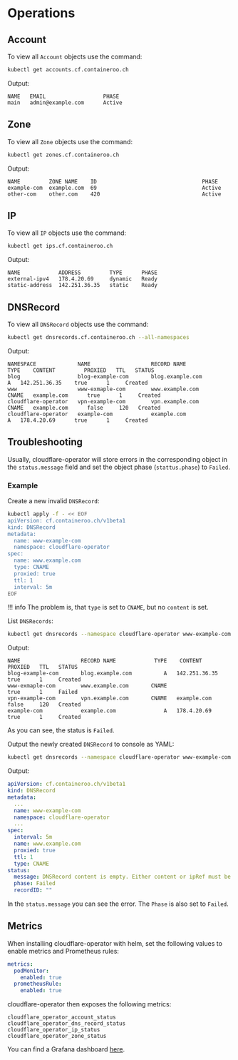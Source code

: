 # Operations

## Account

To view all `Account` objects use the command:

```bash
kubectl get accounts.cf.containeroo.ch
```

Output:

```console
NAME   EMAIL                  PHASE
main   admin@example.com      Active
```

## Zone

To view all `Zone` objects use the command:

```bash
kubectl get zones.cf.containeroo.ch
```

Output:

```console
NAME         ZONE NAME    ID                                 PHASE
example-com  example.com  69                                 Active
other-com    other.com    420                                Active
```

## IP

To view all `IP` objects use the command:

```bash
kubectl get ips.cf.containeroo.ch
```

Output:

```console
NAME            ADDRESS         TYPE      PHASE
external-ipv4   178.4.20.69     dynamic   Ready
static-address  142.251.36.35   static    Ready
```

## DNSRecord

To view all `DNSRecord` objects use the command:

```bash
kubectl get dnsrecords.cf.containeroo.ch --all-namespaces
```

Output:

```console
NAMESPACE             NAME                   RECORD NAME            TYPE    CONTENT         PROXIED   TTL   STATUS
blog                  blog-example-com       blog.example.com          A   142.251.36.35    true      1     Created
www                   www-exmaple-com        www.example.com       CNAME   example.com      true      1     Created
cloudflare-operator   vpn-example-com        vpn.example.com       CNAME   example.com      false     120   Created
cloudflare-operator   example-com            example.com               A   178.4.20.69      true      1     Created
```

## Troubleshooting

Usually, cloudflare-operator will store errors in the corresponding object in the `status.message` field and set the object phase (`stattus.phase`) to `Failed`.

### Example

Create a new invalid `DNSRecord`:

```bash
kubectl apply -f - << EOF
apiVersion: cf.containeroo.ch/v1beta1
kind: DNSRecord
metadata:
  name: www-example-com
  namespace: cloudflare-operator
spec:
  name: www.example.com
  type: CNAME
  proxied: true
  ttl: 1
  interval: 5m
EOF
```

!!! info
    The problem is, that `type` is set to `CNAME`, but no `content` is set.

List `DNSRecords`:

```bash
kubectl get dnsrecords --namespace cloudflare-operator www-example-com
```

Output:

```console hl_lines="3"
NAME                   RECORD NAME            TYPE    CONTENT         PROXIED   TTL   STATUS
blog-example-com       blog.example.com          A   142.251.36.35    true      1     Created
www-exmaple-com        www.example.com       CNAME                    true      1     Failed
vpn-example-com        vpn.example.com       CNAME   example.com      false     120   Created
example-com            example.com               A   178.4.20.69      true      1     Created
```

As you can see, the status is `Failed`.

Output the newly created `DNSRecord` to console as YAML:

```bash
kubectl get dnsrecords --namespace cloudflare-operator www-example-com -oyaml
```

Output:

```yaml hl_lines="20 21"
apiVersion: cf.containeroo.ch/v1beta1
kind: DNSRecord
metadata:
  ...
  name: www-example-com
  namespace: cloudflare-operator
  ...
spec:
  interval: 5m
  name: www.example.com
  proxied: true
  ttl: 1
  type: CNAME
status:
  message: DNSRecord content is empty. Either content or ipRef must be set
  phase: Failed
  recordID: ""
```

In the `status.message` you can see the error. The `Phase` is also set to `Failed`.

## Metrics

When installing cloudflare-operator with helm, set the following values to enable metrics and Prometheus rules:

```yaml
metrics:
  podMonitor:
    enabled: true
  prometheusRule:
    enabled: true
```

cloudflare-operator then exposes the following metrics:

```text
cloudflare_operator_account_status
cloudflare_operator_dns_record_status
cloudflare_operator_ip_status
cloudflare_operator_zone_status
```

You can find a Grafana dashboard [here](ttps://raw.githubusercontent.com/containeroo/cloudflare-operator/master/config/manifests/grafana/dashboards/overview.json).
